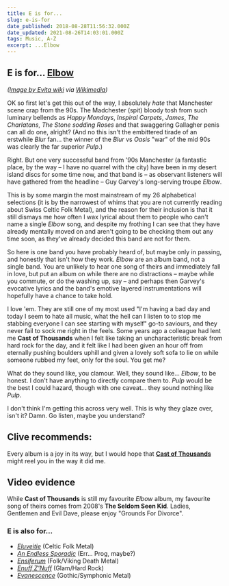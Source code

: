 ```yaml
---
title: E is for...
slug: e-is-for
date_published: 2018-08-28T11:56:32.000Z
date_updated: 2021-08-26T14:03:01.000Z
tags: Music, A-Z
excerpt: ...Elbow
---
```


## E is for… [Elbow](https://elbow.co.uk/)

*([Image by Evita wiki](https://commons.wikimedia.org/wiki/User:Evita_wiki) via [Wikimedia](https://commons.wikimedia.org/wiki/File:Elbow_in_festival_Positivus_2014.jpg))*

OK so first let's get this out of the way, I absolutely *hate* that Manchester scene crap from the 90s. The Madchester (spit) bloody tosh from such luminary bellends as *Happy Mondays*, *Inspiral Carpets*, *James*, *The Charlatans*, *The Stone sodding Roses* and that swaggering Gallagher penis can all do one, alright? (And no this isn't the embittered tirade of an erstwhile *Blur* fan… the winner of the *Blur* vs *Oasis* "war" of the mid 90s was clearly the far superior *Pulp*.)

Right. But one very successful band from '90s Manchester (a fantastic place, by the way – I have no quarrel with the city) have been in my desert island discs for some time now, and that band is – as observant listeners will have gathered from the headline – Guy Garvey's long-serving troupe *Elbow*.

This is by some margin the most mainstream of my 26 alphabetical selections (it is by the narrowest of whims that you are not currently reading about Swiss Celtic Folk Metal), and the reason for their inclusion is that it still dismays me how often I wax lyrical about them to people who can't name a single *Elbow* song, and despite my frothing I can see that they have already mentally moved on and aren't going to be checking them out any time soon, as they've already decided this band are not for them.

So here is one band you have probably heard of, but maybe only in passing, and honestly that isn't how they work. *Elbow* are an album band, not a single band. You are unlikely to hear one song of theirs and immediately fall in love, but put an album on while there are no distractions – maybe while you commute, or do the washing up, say – and perhaps then Garvey's evocative lyrics and the band's emotive layered instrumentations will hopefully have a chance to take hold.

I love 'em. They are still one of my most used "I'm having a bad day and today I seem to hate all music, what the hell can I listen to to stop me stabbing everyone I can see starting with myself" go-to saviours, and they never fail to sock me right in the feels. Some years ago a colleague had lent me **Cast of Thousands** when I felt like taking an uncharacteristic break from hard rock for the day, and it felt like I had been given an hour off from eternally pushing boulders uphill and given a lovely soft sofa to lie on while someone rubbed my feet, only for the soul. You get me?

What do they sound like, you clamour. Well, they sound like… *Elbow*, to be honest. I don't have anything to directly compare them to. *Pulp* would be the best I could hazard, though with one caveat… they sound nothing like *Pulp*.

I don't think I'm getting this across very well. This is why they glaze over, isn't it? Damn. Go listen, maybe you understand?

## Clive recommends:

Every album is a joy in its way, but I would hope that [**Cast of Thousands**](https://smile.amazon.co.uk/Cast-Thousands-Elbow/dp/B0029EGI0Q) might reel you in the way it did me.

## Video evidence

While **Cast of Thousands** is still my favourite *Elbow* album, my favourite song of theirs comes from 2008's **The Seldom Seen Kid**. Ladies, Gentlemen and Evil Dave, please enjoy "Grounds For Divorce".

### E is also for…

- *[Eluveitie](https://en.wikipedia.org/wiki/Eluveitie)* (Celtic Folk Metal)
- *[An Endless Sporadic](http://www.anendlesssporadic.com/)* (Err… Prog, maybe?)
- *[Ensiferum](https://en.wikipedia.org/wiki/Ensiferum)* (Folk/Viking Death Metal)
- *[Enuff Z'Nuff](https://en.wikipedia.org/wiki/Enuff_Z%27Nuff)* (Glam/Hard Rock)
- *[Evanescence](https://en.wikipedia.org/wiki/Evanescence)* (Gothic/Symphonic Metal)
